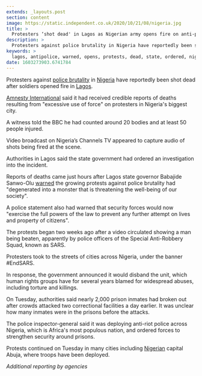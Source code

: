 ```yaml
--- 
extends: _layouts.post 
section: content 
image: https://static.independent.co.uk/2020/10/21/08/nigeria.jpg 
title: > 
  Protesters ‘shot dead' in Lagos as Nigerian army opens fire on anti-police brutality rally 
description: > 
  Protesters against police brutality in Nigeria have reportedly been shot dead after soldiers opened fire in Lagos.Amnesty International said it had received credible reports of deaths resulting from "excessive use of force" on protesters in Nigeria's biggest city.Authorities in Lagos said the state government had ordered an investigation into the incident.Reports of deaths came just hours after Lagos state governor Babajide Sanwo-Olu warned the growing protests against police brutality had "degenerated into a monster that is threatening the well-being of our society".Protests continued on Tuesday in many cities including Nigerian capital Abuja, where troops have been deployed. 
keywords: > 
  lagos, antipolice, warned, opens, protests, dead, state, ordered, nigerias, rally, protesters, nigeria, inmates, security, brutality, shot, nigerian, army 
date: 1603273903.6741784 
--- 
```

<div><p class="sc-pHJJA iocNwz above-article-prompt-donations"></p><p>Protesters against <a href="/topic/police-brutality">police brutality</a> in <a href="/topic/nigeria">Nigeria</a> have reportedly been shot dead after soldiers opened fire in <a href="/topic/lagos">Lagos</a>.
</p><p><a href="/topic/amnesty-international">Amnesty International</a> said it had received credible reports of deaths resulting from "excessive use of force" on protesters in Nigeria's biggest city. &#160;</p><p></p><p>A witness told the BBC he had counted around 20 bodies and at least 50 people injured.
</p><p></p><p id="article-im-prompt"></p><p>Video broadcast on Nigeria&#8217;s Channels TV appeared to capture audio of shots being fired at the scene.</p><p></p><p>Authorities in Lagos said the state government had ordered an investigation into the incident.
</p><p>Reports of deaths came just hours after Lagos state governor Babajide Sanwo-Olu <a rel="nofollow" href="https://twitter.com/jidesanwoolu/status/1318504576937578497">warned</a> the growing protests against police brutality had "degenerated into a monster that is threatening the well-being of our society".</p><p>A police statement also had warned that security forces would now "exercise the full powers of the law to prevent any further attempt on lives and property of citizens".</p><p></p><p>The protests began two weeks ago after a video circulated showing a man being beaten, apparently by police officers of the Special Anti-Robbery Squad, known as SARS.
</p><p>Protesters took to the streets of cities across Nigeria, under the banner #EndSARS. &#160;</p><p>In response, the government announced it would disband the unit, which human rights groups have for several years blamed for widespread abuses, including torture and killings.
</p><p id="taboola-carousel-thumbnails"></p><p>On Tuesday, authorities said nearly 2,000 prison inmates had broken out after crowds attacked two correctional facilities a day earlier. It was unclear how many inmates were in the prisons before the attacks.</p><p>The police inspector-general said it was deploying anti-riot police across Nigeria, which is Africa's most populous nation, and ordered forces to strengthen security around prisons.</p><p>Protests continued on Tuesday in many cities including <a href="https://www.independent.co.uk/topic/nigeria">Nigerian</a> capital Abuja, where troops have been deployed.</p><p><i>Additional reporting by agencies</i></p><p class="sc-ptCms fzKffT"></p></div>